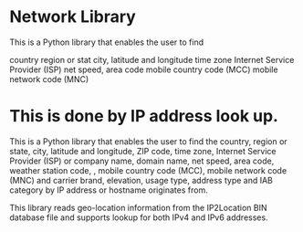 # Network Library

This is a Python library that enables the user to find

country
region or stat
city, latitude and longitude
time zone
Internet Service Provider (ISP)
net speed,
area code mobile country code (MCC)
mobile network code (MNC)

This is done by IP address look up.
=======
This is a Python library that enables the user to find the country, region or state, city, latitude and longitude, ZIP code, time zone, Internet Service Provider (ISP) or company name, domain name, net speed, area code, weather station code, , mobile country code (MCC), mobile network code (MNC) and carrier brand, elevation, usage type, address type and IAB category by IP address or hostname originates from.

This library reads geo-location information from the IP2Location BIN database file and supports lookup for both IPv4 and IPv6 addresses.
